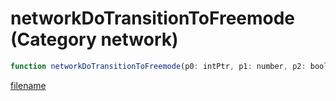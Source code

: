 # networkDoTransitionToFreemode (Category network)

```js
function networkDoTransitionToFreemode(p0: intPtr, p1: number, p2: boolean, players: number, p4: boolean): Array
```

[filename](networkDoTransitionToFreemode_m.md ':include')